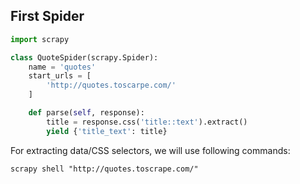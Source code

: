 ## First Spider
```python
import scrapy

class QuoteSpider(scrapy.Spider):
    name = 'quotes'
    start_urls = [
        'http://quotes.toscarpe.com/'
    ]

    def parse(self, response):
        title = response.css('title::text').extract()
        yield {'title_text': title}
```
For extracting data/CSS selectors, we will use following commands:

```terminal
scrapy shell "http://quotes.toscrape.com/"
```
